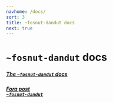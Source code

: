 ```yaml
---
navhome: /docs/
sort: 3
title: ~fosnut-dandut docs
next: true
---
```



<h1><code>~fosnut-dandut</code> docs</h1>

<div>

<h5><a href="https://fosnut-dandut.urbit.org/pages/hidducs-notes/tutorial/">The <code>~fosnut-dandut</code> docs</a>
<br />
<h5><a href="https://urbit.org/fora/posts/~2017.2.12..21.54.40..6fde~/">Fora post</a>
<br />
<a href="https://fosnut-dandut.urbit.org"><code>~fosnut-dandut</code></a></h5>

</div>
